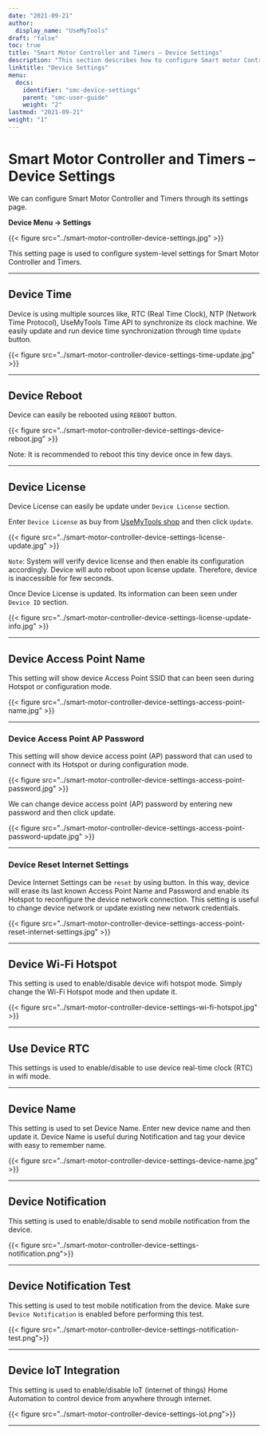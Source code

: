 ```yaml
---
date: "2021-09-21"
author:
  display_name: "UseMyTools"
draft: "false"
toc: true
title: "Smart Motor Controller and Timers – Device Settings"
description: "This section describes how to configure Smart motor Controller and timers using its settings."
linktitle: "Device Settings"
menu:
  docs:
    identifier: "smc-device-settings"
    parent: "smc-user-guide"
    weight: "2"
lastmod: "2021-09-21"
weight: "1"
---
```


# Smart Motor Controller and Timers – Device Settings #

We can configure Smart Motor Controller and Timers through its settings page.

**Device Menu -> Settings**

{{< figure src="../smart-motor-controller-device-settings.jpg" >}}

This setting page is used to configure system-level settings for Smart Motor Controller and Timers.

---

## Device Time ##

Device is using multiple sources like, RTC (Real Time Clock), NTP (Network Time Protocol), UseMyTools Time API to synchronize its clock machine. We easily update and run device time synchronization through time `Update` button.

{{< figure src="../smart-motor-controller-device-settings-time-update.jpg" >}}

---

## Device Reboot ##

Device can easily be rebooted using `REBOOT` button.

{{< figure src="../smart-motor-controller-device-settings-device-reboot.jpg" >}}

Note: It is recommended to reboot this tiny device once in few days.

---

## Device License ##

Device License can easily be update under `Device License` section.

Enter `Device License` as buy from [UseMyTools shop](https://shop.usemytools.net/product/smart-license/) and then click `Update`.

{{< figure src="../smart-motor-controller-device-settings-license-update.jpg" >}}

`Note`: System will verify device license and then enable its configuration accordingly. Device will auto reboot upon license update. Therefore, device is inaccessible for few seconds.

Once Device License is updated. Its information can been seen under `Device ID` section.

{{< figure src="../smart-motor-controller-device-settings-license-update-info.jpg" >}}

---

## Device Access Point Name ##

This setting will show device Access Point SSID that can been seen during Hotspot or configuration mode.

{{< figure src="../smart-motor-controller-device-settings-access-point-name.jpg" >}}

---

### Device Access Point AP Password ###

This setting will show device access point (AP) password that can used to connect with its Hotspot or during configuration mode.

{{< figure src="../smart-motor-controller-device-settings-access-point-password.jpg" >}}

We can change device access point (AP) password by entering new password and then click update.

{{< figure src="../smart-motor-controller-device-settings-access-point-password-update.jpg" >}}

---

### Device Reset Internet Settings ###

Device Internet Settings can be `reset` by using button. In this way, device will erase its last known Access Point Name and Password and enable its Hotspot to reconfigure the device network connection. This setting is useful to change device network or update existing new network credentials.

{{< figure src="../smart-motor-controller-device-settings-access-point-reset-internet-settings.jpg" >}}

---

## Device Wi-Fi Hotspot ##

This setting is used to enable/disable device wifi hotspot mode. Simply change the Wi-Fi Hotspot mode and then update it.

{{< figure src="../smart-motor-controller-device-settings-wi-fi-hotspot.jpg" >}}

---

## Use Device RTC ##

This settings is used to enable/disable to use device real-time clock (RTC) in wifi mode.

---

## Device Name ##

This setting is used to set Device Name. Enter new device name and then update it. Device Name is useful during Notification and tag your device with easy to remember name.

{{< figure src="../smart-motor-controller-device-settings-device-name.jpg" >}}

---

## Device Notification ##

This setting is used to enable/disable to send mobile notification from the device.

{{< figure src="../smart-motor-controller-device-settings-notification.png">}}

---

## Device Notification Test ##

This setting is used to test mobile notification from the device. Make sure `Device Notification` is enabled before performing this test.

{{< figure src="../smart-motor-controller-device-settings-notification-test.png">}}

---

## Device IoT Integration ##

This setting is used to enable/disable IoT (internet of things) Home Automation to control device from anywhere through internet.

{{< figure src="../smart-motor-controller-device-settings-iot.png">}}

---
